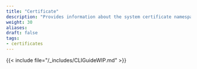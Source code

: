 ```yaml
---
title: "Certificate"
description: "Provides information about the system certificate namespace in the TrueNAS CLI. Includes command syntax and common commands."
weight: 30
aliases:
draft: false
tags:
- certificates
---
```


{{< include file="/_includes/CLIGuideWIP.md" >}}
